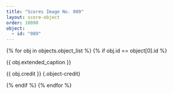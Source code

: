 ```yaml
---
title: "Scores Image No. 089"
layout: score-object
order: 10890
object:
  - id: "089"
---
```


{% for obj in objects.object_list %}
{% if obj.id == object[0].id %}

{{ obj.extended_caption }}

{{ obj.credit }} {.object-credit}

{% endif %}
{% endfor %}
